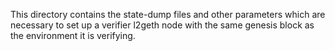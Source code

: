 This directory contains the state-dump files and other parameters which are
necessary to set up a verifier l2geth node with the same genesis block as
the environment it is verifying.
